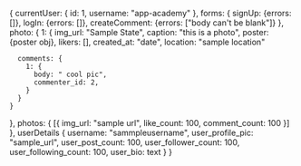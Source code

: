 {
  currentUser: {
    id: 1,
    username: "app-academy"
  },
  forms: {
    signUp: {errors: []},
    logIn: {errors: []},
    createComment: {errors: ["body can't be blank"]}
  },
  photo: {
    1: {
      img_url: "Sample State",
      caption: "this is a photo",
      poster: {poster obj},
      likers: [],
      created_at: "date",
      location: "sample location"

      comments: {
        1: {
          body: " cool pic",
          commenter_id: 2,
        }
      }
    }
  },
  photos: {
    [{
      img_url: "sample url",
      like_count: 100,
      comment_count: 100
      }]
  },
  userDetails {
    username: "sammpleusername",
    user_profile_pic: "sample_url",
    user_post_count: 100,
    user_follower_count: 100,
    user_following_count: 100,
    user_bio: text
  }
}
